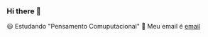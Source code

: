 ### Hi there 👋
:smiley: Estudando "Pensamento Comuputacional"
:clown_face: Meu email é [email](bryan.marques.vieira@escola.pr.gov.br)
